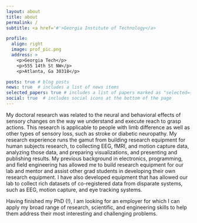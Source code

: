 ```yaml
---
layout: about
title: about
permalink: /
subtitle: <a href='#'>Georgia Institute of Technology</a>

profile:
  align: right
  image: prof_pic.png
  address: >
    <p>Georgia Tech</p>
    <p>555 14th St NW</p>
    <p>Atlanta, Ga 30318</p>

posts: true # blog posts
news: true  # includes a list of news items
selected_papers: true # includes a list of papers marked as "selected={true}"
social: true  # includes social icons at the bottom of the page
---
```


My doctoral research was related to the neural and behavioral effects of sensory changes on the way we understand and execute reach to grasp actions. This research is applicable to people with limb difference as well as other types of sensory loss, such as stroke or diabetic neuropathy. My research experience runs the gamut from building research equipment for human subjects research, to collecting EEG, fMRI, and motion capture data, analyzing those data, and preparing visualizations, and presenting and publishing results. My previous background in electronics, programming, and field engineering has allowed me to build research equipment for our lab and mentor and assist other grad students in developing their own research equipment. I have also developed equipment that has allowed our lab to collect rich datasets of co-registered data from disparate systems, such as EEG, motion capture, and eye tracking systems.

Having finished my PhD (!), I am looking for an employer for which I can apply my broad range of research, scientific, and engineering skills to help them address their most interesting and challenging problems.

